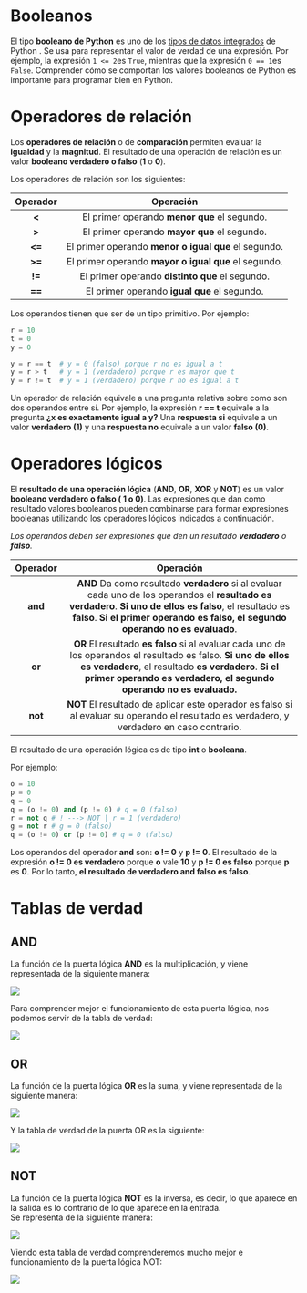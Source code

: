 # Booleanos
El tipo **booleano de Python** es uno de los [tipos de datos integrados](https://realpython.com/python-data-types/) de Python . Se usa para representar el valor de verdad de una expresión. Por ejemplo, la expresión `1 <= 2`es `True`, mientras que la expresión `0 == 1`es `False`. Comprender cómo se comportan los valores booleanos de Python es importante para programar bien en Python.

# Operadores de relación

Los **operadores de relación** o de **comparación** permiten evaluar la **igualdad** y la **magnitud**. El resultado de una operación de relación es un valor **booleano verdadero o falso** (**1** o **0**). 

Los operadores de relación son los siguientes:

Operador   |    Operación
:-------:  |  :---------:
__<__         |  El primer operando **menor que** el segundo.
__>__          | El primer operando **mayor que** el segundo.
__<=__         | El primer operando **menor o igual que** el segundo.
__>=__        | El primer operando **mayor o igual que** el segundo.
__!=__         | El primer operando **distinto que** el segundo.
__==__         | El primer operando **igual que** el segundo.

Los operandos tienen que ser de un tipo primitivo. Por ejemplo:

```python
r = 10
t = 0 
y = 0

y = r == t 	# y = 0 (falso) porque r no es igual a t
y = r > t 	# y = 1 (verdadero) porque r es mayor que t
y = r != t 	# y = 1 (verdadero) porque r no es igual a t
```
Un operador de relación equivale a una pregunta relativa sobre como son dos operandos entre sí. Por ejemplo, la expresión **r == t** equivale a la pregunta **¿x es exactamente igual a y?** Una **respuesta si** equivale a un valor **verdadero (1)** y una **respuesta no** equivale a un valor **falso (0)**.


# Operadores lógicos
El **resultado de una operación lógica** (**AND**, **OR**, **XOR** y **NOT**) es un valor **booleano verdadero o falso ( 1 o 0)**. Las expresiones que dan como resultado valores booleanos pueden combinarse para formar expresiones booleanas utilizando los operadores lógicos indicados a continuación. 

_Los operandos deben ser expresiones que den un resultado **verdadero** o **falso**._

Operador     |     Operación
:-------:    | :--------:
**and**    |  **AND** Da como resultado **verdadero** si al evaluar cada uno de los operandos el **resultado es verdadero**. **Si uno de ellos es falso**, el resultado es **falso**. **Si el primer operando es falso, el segundo operando no es evaluado**.
**or**    | **OR** El resultado **es falso** si al evaluar cada uno de los operandos el resultado es falso. **Si uno de ellos es verdadero**, el resultado **es verdadero**. **Si el primer operando es verdadero, el segundo operando no es evaluado.**
**not**    |  **NOT** El resultado de aplicar este operador es falso si al evaluar su operando el resultado es verdadero, y verdadero en caso contrario.

El resultado de una operación lógica es de tipo **int** o **booleana**. 

Por ejemplo:
```python
o = 10
p = 0
q = 0
q = (o != 0) and (p != 0) # q = 0 (falso)
r = not q # ! ---> NOT | r = 1 (verdadero)
g = not r # g = 0 (falso)
q = (o != 0) or (p != 0) # q = 0 (falso)
```
Los operandos del operador **and** son: **o != 0** y **p != 0**. El resultado de la expresión **o != 0 es verdadero** porque **o** vale **10** y **p != 0 es falso** porque **p** es **0**. Por lo tanto, **el resultado de verdadero and falso es falso**.

# Tablas de verdad

## AND
La función de la puerta lógica **AND** es la multiplicación, y viene representada de la siguiente manera:

![](https://aristoteles2pc.files.wordpress.com/2011/03/and-ok.jpg?w=147&zoom=2)

Para comprender mejor el funcionamiento de esta puerta lógica, nos podemos servir de la tabla de verdad:

![](https://aristoteles2pc.files.wordpress.com/2011/03/tabla-de-verdad.png?w=225&h=296&zoom=2)

## OR 
La función de la puerta lógica **OR** es la suma, y viene representada de la siguiente manera:

![](https://aristoteles2pc.files.wordpress.com/2011/03/orok.jpg?w=140&zoom=2)

Y la tabla de verdad de la puerta OR es la siguiente:

![](https://aristoteles2pc.files.wordpress.com/2011/03/or1.png)

## NOT

La función de la puerta lógica **NOT** es la inversa, es decir, lo que aparece en la salida es lo contrario de lo que aparece en la entrada.  
Se representa de la siguiente manera:

![](https://aristoteles2pc.files.wordpress.com/2011/03/notok1.jpg?w=138&zoom=2)

Viendo esta tabla de verdad comprenderemos mucho mejor e funcionamiento de la puerta lógica NOT:

![](https://aristoteles2pc.files.wordpress.com/2011/03/not1.png)
<!--stackedit_data:
eyJoaXN0b3J5IjpbMTMwNTAyMzgxMiwtNTM3Mjg0MTEzLDE3Mz
Y1NTA2MTAsMTI4MjY4NDMzMCwtMzA3ODkyMTg0LC0xNTUzMjA3
ODI5XX0=
-->